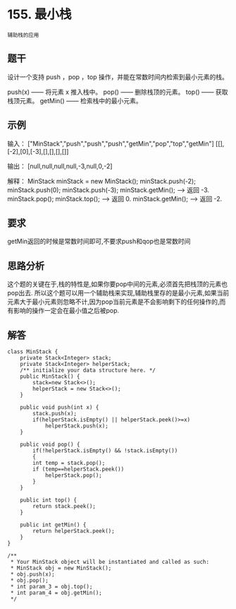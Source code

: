 # 155. 最小栈
    辅助栈的应用
## 题干
设计一个支持 push ，pop ，top 操作，并能在常数时间内检索到最小元素的栈。

push(x) —— 将元素 x 推入栈中。
pop() —— 删除栈顶的元素。
top() —— 获取栈顶元素。
getMin() —— 检索栈中的最小元素。


## 示例
输入：
["MinStack","push","push","push","getMin","pop","top","getMin"]
[[],[-2],[0],[-3],[],[],[],[]]

输出：
[null,null,null,null,-3,null,0,-2]

解释：
MinStack minStack = new MinStack();
minStack.push(-2);
minStack.push(0);
minStack.push(-3);
minStack.getMin();   --> 返回 -3.
minStack.pop();
minStack.top();      --> 返回 0.
minStack.getMin();   --> 返回 -2.

## 要求
getMin返回的时候是常数时间即可,不要求push和qop也是常数时间

## 思路分析
这个题的关键在于,栈的特性是,如果你要pop中间的元素,必须首先把栈顶的元素也pop出去.
所以这个题可以用一个辅助栈来实现,辅助栈里存的是最小元素,如果当前元素大于最小元素则忽略不计,因为pop当前元素是不会影响剩下的任何操作的,而有影响的操作一定会在最小值之后被pop.

## 解答
```
class MinStack {
    private Stack<Integer> stack;
    private Stack<Integer> helperStack;
    /** initialize your data structure here. */
    public MinStack() {
        stack=new Stack<>();
        helperStack = new Stack<>();
    }
    
    public void push(int x) {
        stack.push(x);
        if(helperStack.isEmpty() || helperStack.peek()>=x)
            helperStack.push(x);
    }
    
    public void pop() {
        if(!helperStack.isEmpty() && !stack.isEmpty())
        {
        int temp = stack.pop();
        if (temp==helperStack.peek())
            helperStack.pop();
        }
    }
    
    public int top() {
        return stack.peek();
    }
    
    public int getMin() {
        return helperStack.peek();
    }
}

/**
 * Your MinStack object will be instantiated and called as such:
 * MinStack obj = new MinStack();
 * obj.push(x);
 * obj.pop();
 * int param_3 = obj.top();
 * int param_4 = obj.getMin();
 */
```

